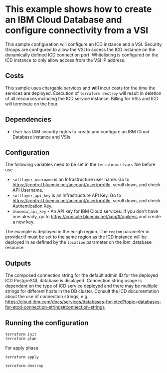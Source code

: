 # This example shows how to create an IBM Cloud Database and configure connectivity from a VSI

This sample configuration will configure an ICD instance and a VSI. Security Groups are configured to allow the VSI to access the ICD instance on the dynamically defined ICD connection port. Whitelisting is configured on the ICD instance to only allow access from the VSI IP address. 

## Costs

This sample uses chargable services and **will** incur costs for the time the services are deployed. Execution of `terraform destroy` will result in deletion of all resources including the ICD service instance. Billing for VSIs and ICD will terminate on the hour. 


## Dependencies

- User has IAM security rights to create and configure an IBM Cloud Database instance and VSIs

## Configuration 

The following variables need to be set in the `terraform.tfvars` file before use

* `softlayer_username` is an Infrastructure user name. Go to https://control.bluemix.net/account/user/profile, scroll down, and check API Username.
* `softlayer_api_key` is an Infrastructure API Key. Go to https://control.bluemix.net/account/user/profile, scroll down, and check Authentication Key.
* `bluemix_api_key` - An API key for IBM Cloud services. If you don't have one already, go to https://console.bluemix.net/iam/#/apikeys and create a new key.


The example is deployed in the eu-gb region. The `region` parameter in provider.tf must be set to the same region as the ICD instance will be deployed in as defined by the `location` parameter on the ibm_database resource. 

## Outputs 

The composed connection string for the default admin ID for the deployed ICD PostgreSQL database is displayed. Connection string usage is dependent on the type of ICD service deployed and there may be multiple strings for different hosts in the DB cluster. Consult the ICD documentation about the use of connection strings, e.g. https://cloud.ibm.com/docs/services/databases-for-etcd?topic=databases-for-etcd-connection-strings#connection-strings 


## Running the configuration 
```shell
terraform init
terraform plan
```

For apply phase

```shell
terraform apply
```

```shell
terraform destroy
```  
